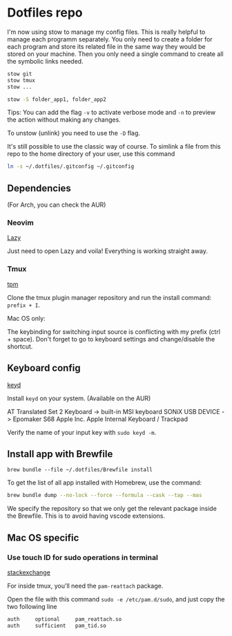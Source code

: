 # Dotfiles repo

I'm now using stow to manage my config files.
This is really helpful to manage each programm separately. You only need to create a folder for each program and store its related file in the same way they would be stored on your machine.
Then you only need a single command to create all the symbolic links needed.

```sh
stow git
stow tmux
stow ...
```

```sh
stow -S folder_app1, folder_app2
```
Tips: You can add the flag `-v` to activate verbose mode and `-n` to preview the action without making any changes.

To unstow (unlink) you need to use the `-D` flag.

It's still possible to use the classic way of course.
To simlink a file from this repo to the home directory of your user, use this command

```sh
ln -s ~/.dotfiles/.gitconfig ~/.gitconfig
```

## Dependencies

(For Arch, you can check the AUR)

### Neovim

[Lazy](https://github.com/wbthomason/packer.nvim)

Just need to open Lazy and voila! Everything is working straight away.

### Tmux

[tpm](https://github.com/tmux-plugins/tpm)

Clone the tmux plugin manager repository and run the install command: `prefix + I`.

Mac OS only:

The keybinding for switching input source is conflicting with my prefix (ctrl + space). Don't forget to go to keyboard settings and change/disable the shortcut.

## Keyboard config

[keyd](https://github.com/rvaiya/keyd)

Install `keyd` on your system. (Available on the AUR)

AT Translated Set 2 Keyboard -> built-in MSI keyboard
SONiX USB DEVICE -> Epomaker S68
Apple Inc. Apple Internal Keyboard / Trackpad

Verify the name of your input key with `sudo keyd -m`.

## Install app with Brewfile

```
brew bundle --file ~/.dotfiles/Brewfile install
```

To get the list of all app installed with Homebrew, use the command:

```sh
brew bundle dump --no-lock --force --formula --cask --tap --mas
```

We specify the repository so that we only get the relevant package inside the Brewfile.
This is to avoid having vscode extensions.

## Mac OS specific

### Use touch ID for sudo operations in terminal

[stackexchange](https://apple.stackexchange.com/questions/259093/can-touch-id-on-mac-authenticate-sudo-in-terminal)

For inside tmux, you'll need the `pam-reattach` package.

Open the file with this command `sudo -e /etc/pam.d/sudo`,
and just copy the two following line

```bash
auth     optional     pam_reattach.so
auth     sufficient   pam_tid.so
```
